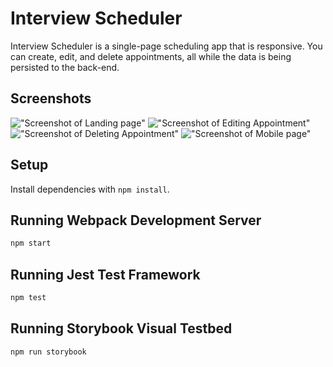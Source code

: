 # Interview Scheduler

Interview Scheduler is a single-page scheduling app that is responsive. You can create, edit, and delete appointments, all while the data is being persisted to the back-end.

## Screenshots

!["Screenshot of Landing page"]()
!["Screenshot of Editing Appointment"]()
!["Screenshot of Deleting Appointment"]()
!["Screenshot of Mobile page"]()

## Setup

Install dependencies with `npm install`.

## Running Webpack Development Server

```sh
npm start
```

## Running Jest Test Framework

```sh
npm test
```

## Running Storybook Visual Testbed

```sh
npm run storybook
```
